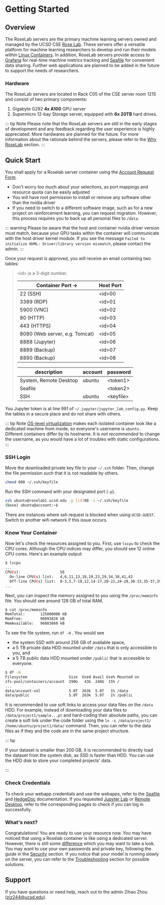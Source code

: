 # Getting Started

## Overview

The RoseLab servers are the primary machine learning servers owned and managed by the UCSD CSE [Rose Lab](https://roseyu.com). These servers offer a versatile platform for machine learning researchers to develop and run their models within [Linux Containers](https://linuxcontainers.org/). In addition, RoseLab servers provide access to [Grafana](http://roselab1.ucsd.edu/grafana/) for real-time machine metrics tracking and [Seafile](http://roselab1.ucsd.edu/seafile) for convenient data sharing. Further web applications are planned to be added in the future to support the needs of researchers.

### Hardware

The RoseLab servers are located in Rack C05 of the CSE server room 1215 and consist of two primary components:

1. Gigabyte G292 **4x A100** GPU server
2. Supermicro 12-bay Storage server, equipped with **6x 20TB** hard drives.

::: tip Note
Please note that the RoseLab servers are still in the early stages of development and any feedback regarding the user experience is highly appreciated. More hardwares are planned for the future. For more information about the rationale behind the servers, please refer to the [Why RoseLab](./why) section.
:::

## Quick Start

You shall apply for a Roselab server container using the [Account Request Form](https://docs.google.com/forms/d/e/1FAIpQLSdKIzsrn1DulFZEW8esUrMVuYtKyMMxax1foBDrDM7OqMb58A/viewform?usp=pp_url). 

* Don't worry too much about your selections, as port mappings and resource quota can be easily adjusted
* You will have root permission to install or remove any software other than the nvidia driver
* If you need to switch to a different software image, such as for a new project on reinforcement learning, you can request migration. However, this process requires you to back up all personal files to `/data`.

::: warning
Please be aware that the host and container nvidia driver version must match, because your GPU tasks within the container will communicate with the host driver kernel module. If you see the message `Failed to initialize NVML: Driver/library version mismatch`, please contact the admin.
:::

Once your request is approved, you will receive an email containing two tables:

> <id\> is a 3-digit number.
> 
> | Container Port →               | Host Port |
> | ------------------------------ | --------- |
> | 22 (SSH)                       | <id\>00   |
> | 3389 (RDP)                     | <id\>01   |
> | 5900 (VNC)                     | <id\>02   |
> | 80 (HTTP)                      | <id\>03   |
> | 443 (HTTPS)                    | <id\>04   |
> | 8080 (Web server, e.g. Tomcat) | <id\>05   |
> | 8888 (Jupyter)                 | <id\>06   |
> | 8889 (Backup)                  | <id\>07   |
> | 8890 (Backup)                  | <id\>08   |
>
> | description            | account | password   |
>| ---------------------- | ------- | ---------- |
> | System, Remote Desktop | ubuntu  | <token1\>  |
> | Seafile                |         | <token2\>  |
> | SSH                    | ubuntu  | <keyfile\> |

You Jupyter token is at line 991 of `~/.jupyter/jupyter_lab_config.py`. Keep the tables in a secure place and do not share with others. 

::: tip Note
[OS-level virtualization](https://en.wikipedia.org/wiki/OS-level_virtualization) makes each isolated container look like a dedicated machine from inside, so everyone's username is `ubuntu` . Different containers differ by its hostname. It is *not recommended* to change the username, as you would have a lot of troubles with static configurations.
:::

### SSH Login

Move the downloaded private key file to your `~/.ssh` folder. Then, change the file permission such that it is not readable by others.

```bash
chmod 600 ~/.ssh/keyfile
```

Run the SSH command with your designated port (`-p`).

```bash
ssh ubuntu@roselab1.ucsd.edu -p [id]00 -i ~/.ssh/keyfile
(base) ubuntu@account:~$
```

There are instances where ssh request is blocked when using `UCSD-GUEST`. Switch to another wifi network if this issue occurs. 

### Know Your Container

Now let's check the resources assigned to you. First, use `lscpu` to check the CPU cores. Although the CPU indices may differ, you should see 12 online CPU cores. Here's an example output:

```bash
$ lscpu
...
CPU(s):                  56
  On-line CPU(s) list:   4,6,11,13,18,19,23,29,34,38,41,42
  Off-line CPU(s) list:  0-3,5,7-10,12,14-17,20-22,24-28,30-33,35-37,39,40,43-55
...
```

Next, you can inspect the memory assigned to you using the `/proc/meminfo` file. You should see around 128 GB of total RAM. 

```bash
$ cat /proc/meminfo
MemTotal:       125000000 kB
MemFree:        96093828 kB
MemAvailable:   96883860 kB
```

To see the file system, run `df -H` . You would see 

* the system SSD with around 256 GB of available space,
* a 5 TB private data HDD mounted under `/data` that is only accessible to you, and
* a 5 TB public data HDD mounted under `/public` that is accessible to everyone.

```bash
$ df -H
Filesystem                   Size  Used Avail Use% Mounted on
zfs-pool/containers/account  290G   43G  248G  15% /
...
data/account-vol             5.0T  263k  5.0T   1% /data
data/public                  5.0T  263k  5.0T   1% /public
```

It is recommended to use soft links to access your data files on the `/data` HDD. For example, instead of downloading your data files to `/data/project1/sample...pt` and hard-coding their absolute paths, you can create a soft link under the code folder using the `ln -s /data/project1/ /home/ubuntu/project1/data/` command. Then, you can refer to the data files as if they and the code are in the same project structure.

::: tip

If your dataset is smaller than 200 GB, it is recommended to directly load the dataset from the system disk, as SSD is faster than HDD. You can use the HDD disk to store your completed projects' data.

:::

### Check Credentials

To check your webapp credentials and use the webapps, refer to the [Seafile](https://help.seafile.com/) and [HedgeDoc](https://docs.hedgedoc.org/) documentation. If you requested [Jupyter Lab](./jupyter) or [Remote Desktop](./rdp), refer to the corresponding pages to check if you can log in successfully.

### What's next?

Congratulations! You are ready to use your resource now. You may have noticed that using a Roselab container is like using a dedicated server. However, there is still some [difference](./limit) which you may want to take a look. You may want to use your own passwords and private key, following the guide in the [Security](./security) section. If you notice that your model is running slowly on the server, you can refer to the [Troubleshooting](./troubleshooting) section for possible solutions.

## Support

If you have questions or need help, reach out to the admin Zihao Zhou (ziz244@ucsd.edu).
